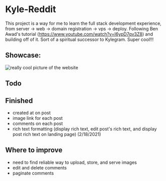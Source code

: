 # Kyle-Reddit

This project is a way for me to learn the full stack development experience, from server -> web -> domain registration -> vps -> deploy. Following Ben Awad's tutorial (https://www.youtube.com/watch?v=I6ypD7qv3Z8) and building off of it. Sort of a spiritual successor to Kylegram. Super cool!!!

## Showcase:

![really cool picture of the website](https://cdn.discordapp.com/attachments/200994742782132224/794689647694708766/Kyle_Reddit_Screenshot_2021-01-01_141241.png)

## Todo

## Finished

-   created at on post
-   image link for each post
-   comments on each post
-   rich text formatting (display rich text, edit post's rich text, and display post rich text on landing page) (2/18/2021)

## Where to improve

-   need to find reliable way to upload, store, and serve images
-   edit and delete comments
-   paginate comments

